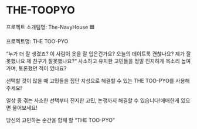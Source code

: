 # THE-TOOPYO


프로젝트 소개팀명: The-NavyHouse 🟦
<br>

프로젝트명: THE TOO-PYO


“누가 더 잘 생겼죠? 이 사람이 옷을 잘 입은건가요? 오늘의 데이트룩 괜찮나요? 제가 잘못했나요 제 친구가 잘못했나요?“
사소하고 유치한 고민들을 정말 진지하게 목소리 높여가며, 토론했던 적이 있나요? 

선택할 것이 많을 때 고민들을 집단 지성으로 해결할 수 있는 THE TOO-PYO를 사용해주세요!

일상 중 겪는 사소한 선택부터 진지한 고민, 논쟁까지 해결할 수 있습니다!애매한게 있으면 물어보세요!

당신의 고민하는 순간을 함께 할 “THE TOO-PYO”
